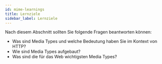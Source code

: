 ```yaml
---
id: mime-learnings
title: Lernziele
sidebar_label: Lernziele
---
```


Nach diesem Abschnitt sollten Sie folgende Fragen beantworten können:
- Was sind Media Types und welche Bedeutung haben Sie im Kontext von HTTP?
- Wie sind Media Types aufgebaut?
- Was sind die für das Web wichtigsten Media Types?